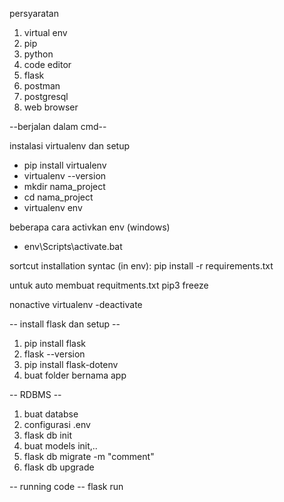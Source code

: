 persyaratan 
1. virtual env
2. pip
3. python
4. code editor
5. flask
6. postman
7. postgresql
8. web browser

   
--berjalan dalam cmd--


instalasi virtualenv dan setup
- pip install virtualenv
- virtualenv --version 
- mkdir nama_project
- cd nama_project
- virtualenv env

beberapa cara activkan env (windows)
- env\Scripts\activate.bat

sortcut installation syntac (in env):
pip install -r requirements.txt 

untuk auto membuat requitments.txt
pip3 freeze 

nonactive virtualenv 
-deactivate


-- install flask dan setup --
1. pip install flask
2. flask --version
3. pip install flask-dotenv
4. buat folder bernama app

-- RDBMS --
1. buat databse
2. configurasi .env
3. flask db init
4. buat models init,..
5. flask db migrate -m "comment"
6. flask db upgrade

-- running code -- 
flask run


